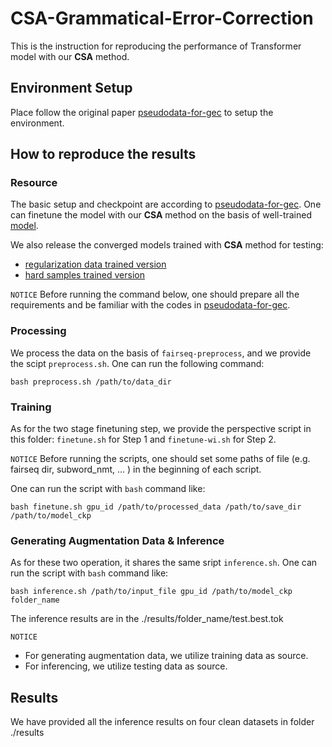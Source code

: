 # CSA-Grammatical-Error-Correction
This is the instruction for reproducing the performance of Transformer model with our **CSA** method.

## Environment Setup
Place follow the original paper [pseudodata-for-gec](https://github.com/butsugiri/gec-pseudodata) to setup the environment.

## How to reproduce the results
### Resource
The basic setup and checkpoint are according to [pseudodata-for-gec](https://github.com/butsugiri/gec-pseudodata).
One can finetune the model with our **CSA** method on the basis of well-trained [model](https://gec-pseudo-data.s3-ap-northeast-1.amazonaws.com/ldc_giga.spell_error.finetune.checkpoint_best.pt). 

We also release the converged models trained with **CSA** method for testing:
 - [regularization data trained version](https://drive.google.com/file/d/1oHyPfZP5V6SNsdLlv7EUdQNmaN-xnbrW/view?usp=sharing)
 - [hard samples trained version](https://drive.google.com/file/d/1oHyPfZP5V6SNsdLlv7EUdQNmaN-xnbrW/view?usp=sharing)

`NOTICE`
Before running the command below, one should prepare all the requirements and be familiar with the codes in [pseudodata-for-gec](https://github.com/butsugiri/gec-pseudodata).


### Processing
We process the data on the basis of `fairseq-preprocess`, and we provide the scipt `preprocess.sh`. One can run the following command:
```
bash preprocess.sh /path/to/data_dir
```

### Training
As for the two stage finetuning step, we provide the perspective script in this folder: `finetune.sh` for Step 1 and `finetune-wi.sh` for Step 2. 

`NOTICE` Before running the scripts, one should set some paths of file (e.g. fairseq dir, subword_nmt, ... ) in the beginning of each script.

One can run the script with `bash` command like:
```
bash finetune.sh gpu_id /path/to/processed_data /path/to/save_dir /path/to/model_ckp
```
### Generating Augmentation Data & Inference
As for these two operation, it shares the same sript `inference.sh`.
One can run the script with `bash` command like:
```
bash inference.sh /path/to/input_file gpu_id /path/to/model_ckp folder_name
```

The inference results are in the ./results/folder_name/test.best.tok

`NOTICE`
- For generating augmentation data, we utilize training data as source. 
- For inferencing, we utilize testing data as source.


## Results
We have provided all the inference results on four clean datasets in folder ./results







